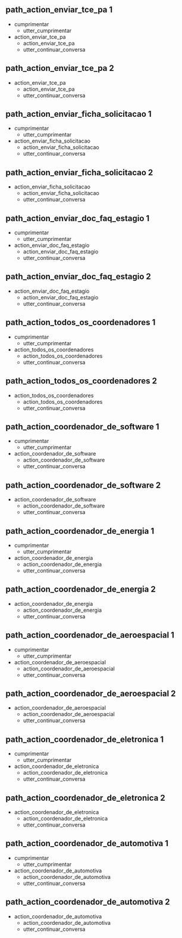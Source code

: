 ## path_action_enviar_tce_pa 1
* cumprimentar
  - utter_cumprimentar
* action_enviar_tce_pa
  - action_enviar_tce_pa
  - utter_continuar_conversa

## path_action_enviar_tce_pa 2
* action_enviar_tce_pa
  - action_enviar_tce_pa
  - utter_continuar_conversa

## path_action_enviar_ficha_solicitacao 1
* cumprimentar
  - utter_cumprimentar
* action_enviar_ficha_solicitacao
  - action_enviar_ficha_solicitacao
  - utter_continuar_conversa

## path_action_enviar_ficha_solicitacao 2
* action_enviar_ficha_solicitacao
  - action_enviar_ficha_solicitacao
  - utter_continuar_conversa

## path_action_enviar_doc_faq_estagio 1
* cumprimentar
  - utter_cumprimentar
* action_enviar_doc_faq_estagio
  - action_enviar_doc_faq_estagio
  - utter_continuar_conversa

## path_action_enviar_doc_faq_estagio 2
* action_enviar_doc_faq_estagio
  - action_enviar_doc_faq_estagio
  - utter_continuar_conversa

## path_action_todos_os_coordenadores 1
* cumprimentar
  - utter_cumprimentar
* action_todos_os_coordenadores
  - action_todos_os_coordenadores
  - utter_continuar_conversa

## path_action_todos_os_coordenadores 2
* action_todos_os_coordenadores
  - action_todos_os_coordenadores
  - utter_continuar_conversa

## path_action_coordenador_de_software 1
* cumprimentar
  - utter_cumprimentar
* action_coordenador_de_software
  - action_coordenador_de_software
  - utter_continuar_conversa

## path_action_coordenador_de_software 2
* action_coordenador_de_software
  - action_coordenador_de_software
  - utter_continuar_conversa

## path_action_coordenador_de_energia 1
* cumprimentar
  - utter_cumprimentar
* action_coordenador_de_energia
  - action_coordenador_de_energia
  - utter_continuar_conversa

## path_action_coordenador_de_energia 2
* action_coordenador_de_energia
  - action_coordenador_de_energia
  - utter_continuar_conversa

## path_action_coordenador_de_aeroespacial 1
* cumprimentar
  - utter_cumprimentar
* action_coordenador_de_aeroespacial
  - action_coordenador_de_aeroespacial
  - utter_continuar_conversa

## path_action_coordenador_de_aeroespacial 2
* action_coordenador_de_aeroespacial
  - action_coordenador_de_aeroespacial
  - utter_continuar_conversa


## path_action_coordenador_de_eletronica 1
* cumprimentar
  - utter_cumprimentar
* action_coordenador_de_eletronica
  - action_coordenador_de_eletronica
  - utter_continuar_conversa

## path_action_coordenador_de_eletronica 2
* action_coordenador_de_eletronica
  - action_coordenador_de_eletronica
  - utter_continuar_conversa

## path_action_coordenador_de_automotiva 1
* cumprimentar
  - utter_cumprimentar
* action_coordenador_de_automotiva
  - action_coordenador_de_automotiva
  - utter_continuar_conversa

## path_action_coordenador_de_automotiva 2
* action_coordenador_de_automotiva
  - action_coordenador_de_automotiva
  - utter_continuar_conversa